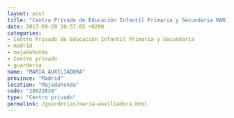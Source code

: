 ```yaml
---
layout: post
title: "Centro Privado de Educación Infantil Primaria y Secundaria MARIA AUXILIADORA"
date: 2017-09-20 20:57:05 +0200
categories:
- Centro Privado de Educación Infantil Primaria y Secundaria
- madrid
- majadahonda
- Centro privado
- guarderia
name: "MARIA AUXILIADORA"
province: "Madrid"
location: "Majadahonda"
code: "28022839"
type: "Centro privado"
permalink: /guarderias/maria-auxiliadora.html
---
```

